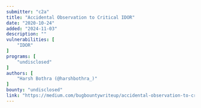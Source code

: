 ```yaml
---
submitter: "c2a"
title: "Accidental Observation to Critical IDOR"
date: "2020-10-24"
added: "2024-11-03"
description: ""
vulnerabilities: [
    "IDOR"
]
programs: [
    "undisclosed"
]
authors: [
    "Harsh Bothra (@harshbothra_)"
]
bounty: "undisclosed"
link: "https://medium.com/bugbountywriteup/accidental-observation-to-critical-idor-d4d910a855bf"
---
```




